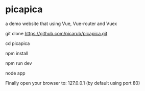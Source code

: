 # picapica
a demo website that using Vue, Vue-router and Vuex

git clone https://github.com/picarub/picapica.git

cd picapica

npm install

npm run dev

node app

Finally open your browser to: 127.0.0.1  (by default using port 80)

